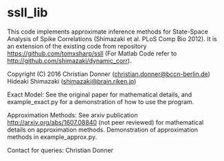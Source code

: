 ssll_lib
=====

This code implements approximate inference methods for State-Space Analysis of
Spike Correlations (Shimazaki et al. PLoS Comp Bio 2012). It is an extension of
the existing code from repository <https://github.com/tomxsharp/ssll> (For
Matlab Code refer to <http://github.com/shimazaki/dynamic_corr>).

Copyright (C) 2016 Christian Donner (christian.donner@bccn-berlin.de)
                   Hideaki Shimazaki (shimazaki@brain.riken.jp)

Exact Model:
See the original paper for mathematical details, and example_exact.py for a
demonstration of how to use the program.

Approximation Methods:
See arxiv publication <http://arxiv.org/abs/1607.08840> (not peer reviewed) for
mathematical
details on approximation methods. Demonstration of approximation methods in
example_approx.py.

Contact for queries: Christian Donner